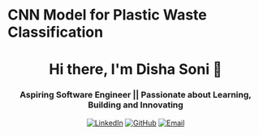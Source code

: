 # CNN Model for Plastic Waste Classification

<h1 align="center">Hi there, I'm Disha Soni 👋</h1>
<h3 align="center">Aspiring Software Engineer || Passionate about Learning, Building and Innovating</h3>

<p align="center">
  <a href="https://linkedin.com/in/soni-dishasoni"><img src="https://img.shields.io/badge/LinkedIn-Hardik%20Sankhla-blue?style=for-the-badge&logo=linkedin" alt="LinkedIn"></a>
  <a href="https://github.com/Soni-dishasoni"><img src="https://img.shields.io/badge/GitHub-Hardik%20Sankhla-black?style=for-the-badge&logo=github" alt="GitHub"></a>
  <a href="mailto: dishasoni.work@email.com"><img src="https://img.shields.io/badge/Email-datascientist.hardiksankhla%40email.com-red?style=for-the-badge&logo=gmail" alt="Email"></a>
